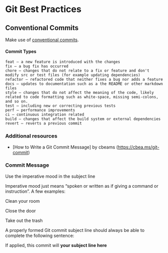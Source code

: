 # Git Best Practices

## Conventional Commits
Make use of [conventional commits](https://www.conventionalcommits.org/).

#### Commit Types
```
feat – a new feature is introduced with the changes
fix – a bug fix has occurred
chore – changes that do not relate to a fix or feature and don't modify src or test files (for example updating dependencies)
refactor – refactored code that neither fixes a bug nor adds a feature
docs – updates to documentation such as a the README or other markdown files
style – changes that do not affect the meaning of the code, likely related to code formatting such as white-space, missing semi-colons, and so on.
test – including new or correcting previous tests
perf – performance improvements
ci – continuous integration related
build – changes that affect the build system or external dependencies
revert – reverts a previous commit
```
### Additional resources
- [How to Write a Git Commit Message] by cbeams (https://cbea.ms/git-commit)

### Commit Message
Use the imperative mood in the subject line

Imperative mood just means “spoken or written as if giving a command or instruction”. A few examples:

Clean your room

Close the door

Take out the trash

A properly formed Git commit subject line should always be able to complete the following sentence:

If applied, this commit will **your subject line here**
